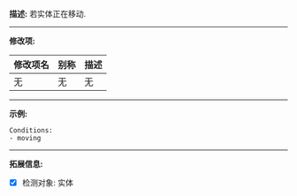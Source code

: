 **描述:** 若实体正在移动.

---

**修改项:**

| 修改项名  | 别称           | 描述                      |
| --------- | -------------- | ------------------------- |
| 无 | 无 | 无 |

---

**示例:**

```
Conditions:
- moving
```

---

**拓展信息:**

- [x] 检测对象: 实体
